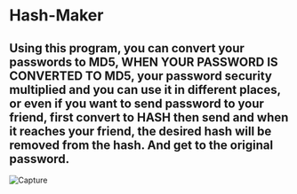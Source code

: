 # Hash-Maker

Using this program, you can convert your passwords to MD5,
WHEN YOUR PASSWORD IS CONVERTED TO MD5,
your password security multiplied and you can use it in different places, 
or even if you want to send password to your friend, 
first convert to HASH then send and when it reaches your friend, 
the desired hash will be removed from the hash. And get to the original password.
----------------------------------------------------------------------------------
![Capture](https://github.com/ERO-HACK/Hash-Maker/assets/72475141/f0a19d97-50ee-4192-99a3-e3d1720e8a90)

